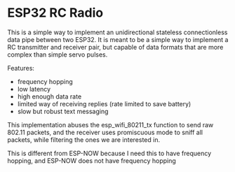 ESP32 RC Radio
==============

This is a simple way to implement an unidirectional stateless connectionless data pipe between two ESP32. It is meant to be a simple way to implement a RC transmitter and receiver pair, but capable of data formats that are more complex than simple servo pulses.

Features:

 * frequency hopping
 * low latency
 * high enough data rate
 * limited way of receiving replies (rate limited to save battery)
 * slow but robust text messaging

This implementation abuses the esp_wifi_80211_tx function to send raw 802.11 packets, and the receiver uses promiscuous mode to sniff all packets, while filtering the ones we are interested in.

This is different from ESP-NOW because I need this to have frequency hopping, and ESP-NOW does not have frequency hopping

